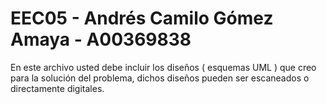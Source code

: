 # EEC05 - Andrés Camilo Gómez Amaya - A00369838

En este archivo usted debe incluir los diseños ( esquemas UML ) que creo para la solución del problema, dichos diseños pueden ser escaneados o directamente digitales.
